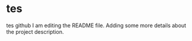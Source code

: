 # tes
tes github
I am editing the README file. Adding some more details about the project description.
